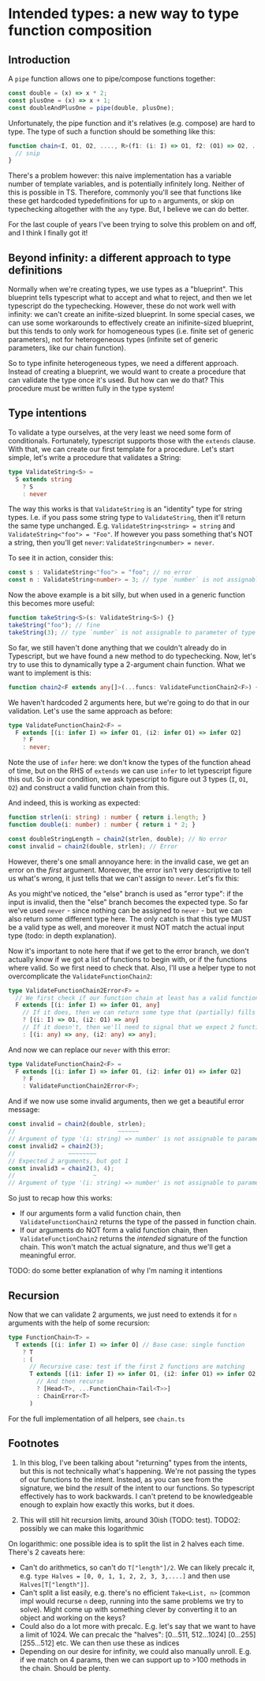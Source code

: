 # Intended types: a new way to type function composition

## Introduction
A `pipe` function allows one to pipe/compose functions together:

```js
const double = (x) => x * 2;
const plusOne = (x) => x + 1;
const doubleAndPlusOne = pipe(double, plusOne);
```

Unfortunately, the pipe function and it's relatives (e.g. compose) are hard to type. The type of such a function should be something like this:

```ts
function chain<I, O1, O2, ...., R>(f1: (i: I) => O1, f2: (O1) => O2, ...., fn: (On) => R) : R {
  // snip
}
```

There's a problem however: this naive implementation has a variable number of template variables, and is potentially infinitely long. Neither of this is possible in TS. Therefore, commonly you'll see that functions like these get hardcoded typedefinitions for up to `n` arguments, or skip on typechecking altogether with the `any` type. But, I believe we can do better. 

For the last couple of years I've been trying to solve this problem on and off, and I think I finally got it!

## Beyond infinity: a different approach to type definitions
Normally when we're creating types, we use types as a "blueprint". This blueprint tells typescript what to accept and what to reject, and then we let typescript do the typechecking. However, these do not work well with infinity: we can't create an inifite-sized blueprint. In some special cases, we can use some workarounds to effectively create an inifinite-sized blueprint, but this tends to only work for homogeneous types (i.e. finite set of generic parameters), not for heterogeneous types (infinite set of generic parameters, like our chain function).

So to type infinite heterogeneous types, we need a different approach. Instead of creating a blueprint, we would want to create a procedure that can validate the type once it's used. But how can we do that? This procedure must be written fully in the type system!

## Type intentions
To validate a type ourselves, at the very least we need some form of conditionals. Fortunately, typescript supports those with the `extends` clause. With that, we can create our first template for a procedure. Let's start simple, let's write a procedure that validates a String:

```ts
type ValidateString<S> =
  S extends string
    ? S
    : never
```

The way this works is that `ValidateString` is an "identity" type for string types. I.e. if you pass some string type to `ValidateString`, then it'll return the same type unchanged. E.g. `ValidateString<string> = string` and `ValidateString<"foo"> = "Foo"`. 
If however you pass something that's NOT a string, then you'll get `never`: `ValidateString<number> = never`.

To see it in action, consider this:
```ts
const s : ValidateString<"foo"> = "foo"; // no error
const n : ValidateString<number> = 3; // type `number` is not assignable to type `never`
```

Now the above example is a bit silly, but when used in a generic function this becomes more useful:

```ts
function takeString<S>(s: ValidateString<S>) {}
takeString("foo"); // fine
takeString(3); // type `number` is not assignable to parameter of type `never`
```

So far, we still haven't done anything that we couldn't already do in Typescript, but we have found a new method to do typechecking. Now, let's try to use this to dynamically type a 2-argument chain function. What we want to implement is this:

```ts
function chain2<F extends any[]>(...funcs: ValidateFunctionChain2<F>) {}
```

We haven't hardcoded 2 arguments here, but we're going to do that in our validation. Let's use the same approach as before:

```ts
type ValidateFunctionChain2<F> =
  F extends [(i: infer I) => infer O1, (i2: infer O1) => infer O2]
    ? F
    : never;
```
Note the use of `infer` here: we don't know the types of the function ahead of time, but on the RHS of `extends` we can use `infer` to let typescript figure this out. So in our condition, we ask typescript to figure out 3 types (`I`, `O1`, `O2`) and construct a valid function chain from this.

And indeed, this is working as expected:

```ts
function strlen(i: string) : number { return i.length; }
function double(i: number) : number { return i * 2; }

const doubleStringLength = chain2(strlen, double); // No error
const invalid = chain2(double, strlen); // Error
```

However, there's one small annoyance here: in the invalid case, we get an error on the _first_ argument. Moreover, the error isn't very descriptive to tell us what's wrong, it just tells that we can't assign to `never`. Let's fix this:

As you might've noticed, the "else" branch is used as "error type": if the input is invalid, then the "else" branch becomes the expected type. So far we've used `never` - since nothing can be assigned to `never` - but we can also return some different type here. The only catch is that this type MUST be a valid type as well, and moreover it must NOT match the actual input type (todo: in depth explanation).

Now it's important to note here that if we get to the error branch, we don't actually know if we got a list of functions to begin with, or if the functions where valid. So we first need to check that. Also, I'll use a helper type to not overcomplicate the `ValidateFunctionChain2`:

```ts
type ValidateFunctionChain2Error<F> =
  // We first check if our function chain at least has a valid function as first argument
  F extends [(i: infer I) => infer O1, any]
    // If it does, then we can return some type that (partially) fills in the intended type of the second parameter
    ? [(i: I) => O1, (i2: O1) => any]
    // If it doesn't, then we'll need to signal that we expect 2 functions
    : [(i: any) => any, (i2: any) => any];
```

And now we can replace our `never` with this error:
```ts
type ValidateFunctionChain2<F> =
  F extends [(i: infer I) => infer O1, (i2: infer O1) => infer O2]
    ? F
    : ValidateFunctionChain2Error<F>;
```

And if we now use some invalid arguments, then we get a beautiful error message:
```ts
const invalid = chain2(double, strlen);
//                             ~~~~~~
// Argument of type '(i: string) => number' is not assignable to parameter of type '(i2: number) => any'.
const invalid2 = chain2(3); 
//               ~~~~~~~~
// Expected 2 arguments, but got 1
const invalid3 = chain2(3, 4); 
//                      ~
// Argument of type '(i: string) => number' is not assignable to parameter of type '(i2: number) => any'.
```

So just to recap how this works:
- If our arguments form a valid function chain, then `ValidateFunctionChain2` returns the type of the passed in function chain.
- If our arguments do NOT form a valid function chain, then `ValidateFunctionChain2` returns the _intended_ signature of the function chain. This won't match the actual signature, and thus we'll get a meaningful error.

TODO: do some better explanation of why I'm naming it intentions

## Recursion

Now that we can validate 2 arguments, we just need to extends it for `n` arguments with the help of some recursion:

```ts
type FunctionChain<T> =
  T extends [(i: infer I) => infer O] // Base case: single function
    ? T
    : (
      // Recursive case: test if the first 2 functions are matching
      T extends [(i1: infer I) => infer O1, (i2: infer O1) => infer O2, ...(infer REST)]
        // And then recurse
        ? [Head<T>, ...FunctionChain<Tail<T>>]
        : ChainError<T>
      )
```

For the full implementation of all helpers, see `chain.ts`

## Footnotes
1. In this blog, I've been talking about "returning" types from the intents, but this is not technically what's happening. We're not passing the types of our functions to the intent. Instead, as you can see from the signature, we bind the _result_ of the intent to our functions. So typescript effectively has to work backwards. I can't pretend to be knowledgeable enough to explain how exactly this works, but it does.

2. This will still hit recursion limits, around 30ish (TODO: test). TODO2: possibly we can make this logarithmic

On logarithmic: one possible idea is to split the list in 2 halves each time. There's 2 caveats here:
- Can't do arithmetics, so can't do `T["length"]/2`. We can likely precalc it, e.g. `type Halves = [0, 0, 1, 1, 2, 2, 3, 3,....]` and then use `Halves[T["length"]]`.
- Can't split a list easily, e.g. there's no efficient `Take<List, n>` (common impl would recurse `n` deep, running into the same problems we try to solve). Might come up with something clever by converting it to an object and working on the keys?
- Could also do a lot more with precalc. E.g. let's say that we want to have a limit of 1024. We can precalc the "halves": [0...511, 512...1024] [0...255][255...512] etc. We can then use these as indices
- Depending on our desire for infinity, we could also manually unroll. E.g. if we match on 4 params, then we can support up to >100 methods in the chain. Should be plenty.
